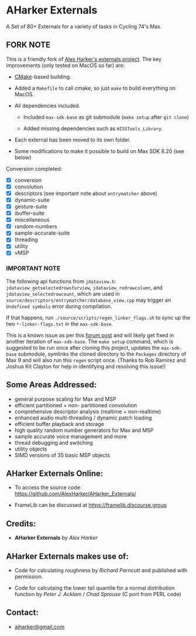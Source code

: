 # AHarker Externals

A Set of 80+ Externals for a variety of tasks in Cycling 74's Max.


## FORK NOTE

This is a friendly fork of [Alex Harker's externals project](https://github.com/AlexHarker/AHarker_Externals/). The key improvements (only tested on MacOS so far) are:

- [CMake](https://cmake.org)-based building.

- Added a `Makefile` to call cmake, so just `make` to build everything on MacOS.

- All dependencies included.

	- Included `max-sdk-base` as git submodule (`make setup` after `git clone`)

	- Added missing dependencies such as `HISSTools_Library`.

- Each external has been moved to its own folder.

- Some modifications to make it possible to build on Max SDK 8.20 (see below)

Conversion completed:

- [x] conversion
- [x] convolution
- [x] descriptors (see important note about `entrymatcher` above)
- [x] dynamic-suite
- [x] gesture-suite
- [x] ibuffer-suite
- [x] miscellaneous
- [x] random-numbers
- [x] sample-accurate-suite
- [x] threading
- [x] utility
- [x] vMSP

### IMPORTANT NOTE

The following api functions from `jdataview.h`: `jdataview_getselectedrowsforview`,  `jdataview_redrawcolumn`, and `jdataview_selectedrowcount`, which are used in `source/descriptors/entrymatcher/database_view.cpp` may trigger an `Undefined symbols` error during compilation.

If that happens, run `./source/scripts/regen_linker_flags.sh` to sync up the two `*-linker-flags.txt` in the `max-sdk-base`.

This is a known issue as per this [forum post](https://cycling74.com/forums/missing-jdataview-methods-in-max-sdk-820?replyPage=1#reply-67fdbe503bd53f00135c8827) and will likely get fixed in another iteration of `max-sdk-base`. The `make setup` command, which is suggested to be run once after cloning this project, updates the `max-sdk-base` submodule, symlinks the cloned directory to the `Packages` directory of Max 9 and will also run this `regen` script once. (Thanks to Rob Ramirez and Joshua Kit Clayton for help in identifying and resolving this issue!)


## Some Areas Addressed:

- general purpose scaling for Max and MSP
- efficient partitioned + non- partitioned convolution
- comprehensive descriptor analysis (realtime + non-realtime)
- enhanced audio multi-threading / dynamic patch loading
- efficient buffer playback and storage
- high quality random number generators for Max and MSP
- sample accurate voice management and more
- thread debugging and switching
- utility objects
- SIMD versions of 35 basic MSP objects

## AHarker Externals Online:

- To access the source code: https://github.com/AlexHarker/AHarker_Externals/

- FrameLib can be discussed at https://framelib.discourse.group

## Credits:

- **AHarker Externals** by *Alex Harker* <br>

## AHarker Externals makes use of:

- Code for calculating roughness by *Richard Parncutt* and published with permission.

- Code for calcutaing the lower tail quantile for a normal distribution function by *Peter J. Acklam* / *Chad Sprouse* (C port from PERL code)


## Contact:

- ajharker@gmail.com

